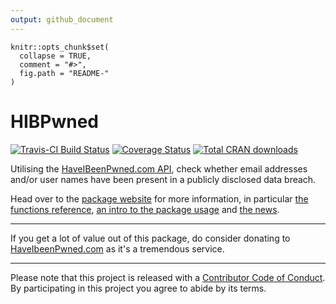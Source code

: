 ```yaml
---
output: github_document
---
```


<!-- README.md is generated from README.Rmd. Please edit that file -->

```{r, echo = FALSE}
knitr::opts_chunk$set(
  collapse = TRUE,
  comment = "#>",
  fig.path = "README-"
)
```
# HIBPwned
[![Travis-CI Build Status](https://travis-ci.org/stephlocke/HIBPwned.svg?branch=master)](https://travis-ci.org/stephlocke/HIBPwned)
[![Coverage Status](https://coveralls.io/repos/github/stephlocke/HIBPwned/badge.svg?branch=master)](https://coveralls.io/github/stephlocke/HIBPwned?branch=master)
[![Total CRAN downloads](http://cranlogs.r-pkg.org/badges/grand-total/HIBPwned)](http://cranlogs.r-pkg.org/badges/grand-total/HIBPwned)

Utilising the [HaveIBeenPwned.com API](https://haveibeenpwned.com/API/v2), check whether email addresses and/or user names have been present in a publicly disclosed data breach.

Head over to the [package website](https://itsalocke.com/hibpwned/) for more information, in particular [the functions reference](https://itsalocke.com/hibpwned/reference/), [an intro to the package usage](https://itsalocke.com/hibpwned/articles/hibp) and [the news](https://itsalocke.com/hibpwned/articles/hibp).

----

If you get a lot of value out of this package, do consider donating to [HaveIbeenPwned.com](https://haveibeenpwned.com/Donate) as it's a tremendous service.

----

Please note that this project is released with a [Contributor Code of Conduct](CONDUCT.md). By participating in this project you agree to abide by its terms.

